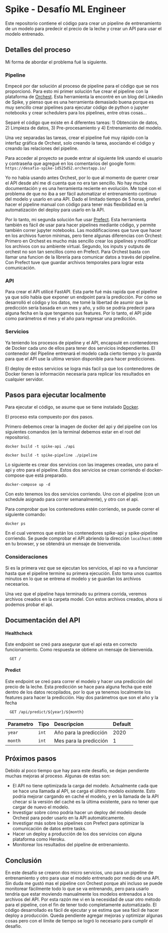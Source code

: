 
# Spike - Desafío ML Engineer

Este repositorio contiene el código para crear un pipeline de entrenamiento de un modelo
para predecir el precio de la leche y crear un API para usar el modelo entrenado.


## Detalles del proceso

Mi forma de abordar el problema fué la siguiente.

### Pipeline

Empecé por dar solución al proceso de pipeline para el código que se nos proporcionó.
Para esto mi primer solución fue crear el pipeline con la plataforma de [Orchest](https://docs.prefect.io/). 
Esta herramienta la encontré en un blog del Linkedin de Spike, y pienso que es una
herramienta demasiado buena porque es muy sencillo crear pipelines para ejecutar código
de python o jupyter notebooks y crear schedulers para los pipelines, entre otras cosas...

Separé el código que existe en 4 diferentes tareas: 1) Obtención de datos,
 2) Limpieza de datos, 3) Pre-procesamiento y 4) Entrenamiento del modelo.

Una vez separadas las tareas, crear el pipeline fué muy rápido con la
interfaz gráfica de  Orchest, solo creando la tarea, asociando el código 
y creando las relaciones del pipeline.

Para acceder al proyecto se puede entrar al siguiente link usando el usuario y 
contraseña que agregué en los comentarios del google form: 
```https://desafio-spike-1d525d52.orchestapp.io/```

Yo no había usando antes Orchest, por lo que al momento de querer crear el API desde 
ahí me di cuenta que no era tan sencillo. No hay mucha documentación y es una herramienta
reciente en evolución. Me topé con el problema de que no iba a ser fácil automatizar el
entrenamiento continuo del modelo y usarlo en una API. Dado el limitado tiempo de 5 horas,
preferí hacer el pipeline manual con código para tener más flexibilidad en la automatización
del deploy para usarlo en la API.

Por lo tanto, mi segunda solución fue usar [Prefect](https://docs.prefect.io/). Esta herramienta
también es fácil de usar para hacer pipelines mediante código, y permite también correr
jupyter notebooks. Las moddificaciones que tuve que hacer en los archivos fueron mínimas, pero
tiene algunas diferencias con Orchest: Primero en Orchest es mucho más sencillo crear los pipelines
y modificar los archivos con su ambiente virtual. Segundo, los inputs y outputs de orchest
no son tan sencillos como en Prefect. Para Orchest basta con llamar una funcion de la librería
para comunicar datos a través del pipeline. Con Prefect tuve que guardar archivos temporales
para lograr esta comunicación.

### API

Para crear el API utilicé FastAPI. Esta parte fué más rapida que el pipeline ya que sólo
había que exponer un endpoint para la predicción. Por cómo se desarrolló el código y los datos,
me tomé la libertad de asumir que la predicción sería basada en un mes y año, y sólo se podría
predecir para alguna fecha en la que tengamos sus features. Por lo tanto, el API pide como
parámetros el mes y el año para regresar una predicción.

### Servicios

Ya teniendo los procesos de pipeline y el API, encapsulé en contenedores de Docker
cada uno de ellos para tener dos servicios independientes. El contenedor del Pipeline
entrenará el modelo cada cierto tiempo y lo guarda para que el API use la ultima version
disponible para hacer predicciones.

El deploy de estos servicios se logra más facil ya que los contenedores de Docker tienen
la información necesaria para replicar los resultados en cualquier servidor.



## Pasos para ejecutar localmente

Para ejecutar el código, se asume que se tiene instalado [Docker](https://docs.docker.com/get-docker/).

El proceso esta compuesto por dos pasos. 

Primero debemos crear la imagen de docker del api 
y del pipeline con los siguientes comandos 
(en la terminal debemos estar en el root del repositorio).

```
docker build -t spike-api ./api
```

```
docker build -t spike-pipeline ./pipeline
```

Lo siguiente es crear dos servicios con las imagenes creadas, 
uno para el api y otro para el pipeline. Estos dos servicios se crean corriendo
el docker-compose que está preparado.

```
docker-compose up -d
```

Con esto tenemos los dos servicios corriendo. Uno con el pipeline 
(con un schedule asignado para correr semanalmente), y otro con el api.


Para comprobar que los contenedores estén corriendo, se puede correr el siguiente comando:

```
docker ps
```

En el cual veremos que están los contenedores spike-api y spike-pipeline corriendo.
Se puede comprobar el API abriendo la dirección ``` localhost:8000 ``` en tu browser, 
y se obtendrá un mensaje de bienvenida.


### Consideraciones

Si es la primera vez que se ejecutan los servicios, el api no va a funcionar hasta
que el pipeline termine su primera ejecución. Esto toma unos cuantos minutos en lo que
se entrena el modelo y se guardan los archivos necesarios.

Una vez que el pipeline haya terminado su primera corrida, veremos archivos creados
en la carpeta model. Con estos archivos creados, ahora si podemos probar el api.


## Documentación del API

#### Healthcheck

Este endpoint se creó para asegurar que el api esta en correcto funcionamiento.
Como respuesta se obtiene un mensaje de bienvenida.

```
  GET /
```

#### Predict

Este endpoint se creó para correr el modelo y hacer una predicción del precio de la leche.
Esta predicción se hace para alguna fecha que esté dentro de los datos recopilados, por lo
que ya tenemos localmente los features para hacer la predicción. Hay dos parámetros
que son el año y la fecha

```
  GET /api/predict/${year}/${month}
```

| Parametro | Tipo     | Descripcion                       | Default     |
| :-------- | :------- | :-------------------------------- | :----------  |
| `year`      | `int` | Año para la predicción |   2020                 |
| `month`      | `int` | Mes para la predicción |    1     |




## Próximos pasos

Debido al poco tiempo que hay para este desafío, se dejan pendiente 
muchas mejoras al proceso. Algunas de estas son:


- El API no tiene optimizada la carga del modelo. Actualmente cada que se hace una llamada al API, se carga el último modelo existente. Esto podría mejorar cargando en caché el modelo, y en la llamada de la API checar si la versión del caché es la última existente, para no tener que cargar de nuevo el modelo.
- Investigar sobre cómo podría hacer un deploy del modelo desde Orchest para poder usarlo en la API automáticamente.
- Investigar más sobre los pipelines con Prefect para optimizar la comunicación de datos entre tasks.
- Hacer un deploy a producción de los dos servicios con alguna plataforma como Heroku.
- Monitorear los resultados del pipeline de entrenamiento.
## Conclusión

En este desafío se crearon dos micro servicios, uno para un pipeline de entrenamiento 
y otro para usar el modelo entrenado por medio de una API.
Sin duda me gustó mas el pipeline con Orchest porque ahí incluso se puede monitorear
fácilmente todo lo que se va entrenando, pero para usarlo tendría que estar moviendo
manualmente los modelos entrenados a los archivos del API. Por esta razón me vi en la necesidad
de usar otro método para el pipeline, con el fin de tener todo completamente automatizado.
El código desarrollado es fácil de ejecutar y se estima que sea fácil de hacer deploy a producción.
Queda pendiente agregar mejoras y optimizar algunas cosas pero con el límite de tiempo se logró
lo necesario para cumplir el desafío.
